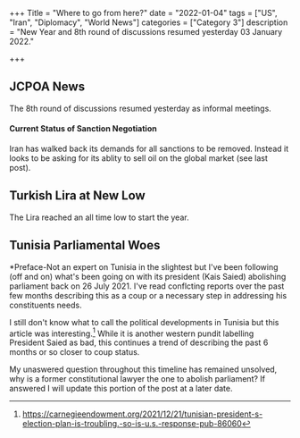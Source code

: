 +++
Title = "Where to go from here?"
date = "2022-01-04"
tags = ["US", "Iran", "Diplomacy", "World News"]
categories = ["Category 3"]
description = "New Year and 8th round of discussions resumed yesterday 03 January 2022."

+++

## JCPOA News

The 8th round of discussions resumed yesterday as informal meetings. 

#### Current Status of Sanction Negotiation

Iran has walked back its demands for all sanctions to be removed. Instead it looks to be asking for its ablity to sell oil on the global market (see last post). 

## Turkish Lira at New Low

The Lira reached an all time low to start the year. 



## Tunisia Parliamental Woes

*Preface-Not an expert on Tunisia in the slightest but I've been following (off and on) what's been going on with  its president (Kais Saied) abolishing parliament back on 26 July 2021. I've read conflcting reports over the past few months describing this as a coup or a necessary step in addressing his constituents needs. 

I still don't know what to call the political developments in Tunisia but this article was interesting.[^3] While it is another western pundit labelling President Saied as bad, this continues a trend of describing the past 6 months or so closer to coup status. 

My unaswered question throughout this timeline has remained unsolved, why is a former constitutional lawyer the one to abolish parliament? If answered I will update this portion of the post at a later date. 





[^3]: https://carnegieendowment.org/2021/12/21/tunisian-president-s-election-plan-is-troubling.-so-is-u.s.-response-pub-86060

